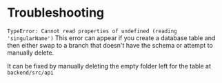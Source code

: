 # Troubleshooting

`TypeError: Cannot read properties of undefined (reading 'singularName')`
This error can appear if you create a database table and then either swap to a branch that doesn't have the schema or attempt to manually delete.

It can be fixed by manually deleting the empty folder left for the table at `backend/src/api`
